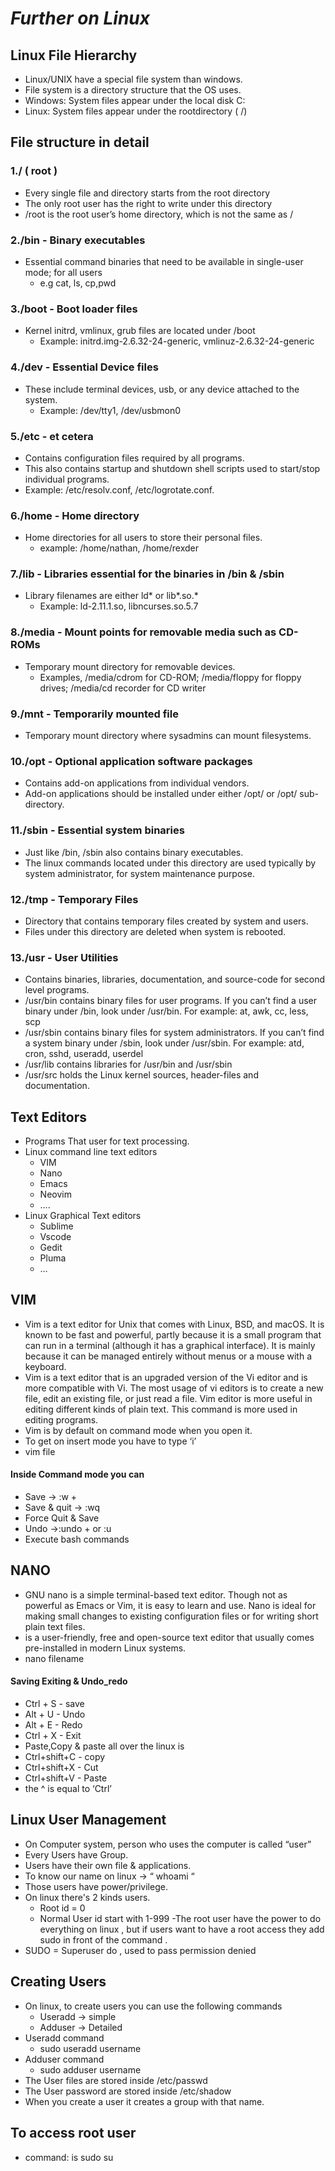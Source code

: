 # *Further on Linux*
## Linux File Hierarchy
- Linux/UNIX have a special  file system than windows.
- File system is a directory structure that the OS uses.
- Windows: System files appear under the local disk C:
- Linux: System files appear under the rootdirectory ( /)
## File structure in detail
### 1./ ( root )
- Every single file and directory starts from the root directory
- The only root user has the right to write under this directory
- /root is the root user’s home directory, which is not the same as /
### 2./bin - Binary executables
- Essential command binaries that need to be available in single-user mode; for all users 
  - e.g cat, ls, cp,pwd 
### 3./boot - Boot loader files
- Kernel initrd, vmlinux, grub files are located under /boot
  - Example: initrd.img-2.6.32-24-generic, vmlinuz-2.6.32-24-generic
### 4./dev - Essential Device files
- These include terminal devices, usb, or any device attached to the system.
  - Example: /dev/tty1, /dev/usbmon0
### 5./etc - et cetera
- Contains configuration files required by all programs.
- This also contains startup and shutdown shell scripts used to start/stop individual programs.
 - Example: /etc/resolv.conf, /etc/logrotate.conf.
### 6./home - Home directory
- Home directories for all users to store their personal files.
  - example: /home/nathan, /home/rexder
### 7./lib - Libraries essential for the binaries in /bin & /sbin
- Library filenames are either ld* or lib*.so.*
  - Example: ld-2.11.1.so, libncurses.so.5.7
### 8./media - Mount points for removable media such as CD-ROMs
- Temporary mount directory for removable devices.
  - Examples, /media/cdrom for CD-ROM; /media/floppy for floppy drives; /media/cd recorder for CD writer
### 9./mnt - Temporarily mounted file
- Temporary mount directory where sysadmins can mount filesystems.
### 10./opt - Optional application software packages
- Contains add-on applications from individual vendors.
- Add-on applications should be  installed under either /opt/ or /opt/ sub-directory.
### 11./sbin - Essential system binaries
- Just like /bin, /sbin also contains binary executables.
- The linux commands located under this directory are used typically by system administrator, for system maintenance purpose.
### 12./tmp - Temporary Files
- Directory that contains temporary files created by system and users.
- Files under this directory are deleted when system is rebooted.
### 13./usr - User Utilities
- Contains binaries, libraries, documentation, and source-code for second level programs.
- /usr/bin contains binary files for user programs. If you can’t find a user binary under /bin, look under /usr/bin. For example: at, awk, cc, less, scp
- /usr/sbin contains binary files for system administrators. If you can’t find a system binary under /sbin, look under /usr/sbin. For example: atd, cron, sshd, useradd, userdel
- /usr/lib contains libraries for /usr/bin and /usr/sbin
- /usr/src holds the Linux kernel sources, header-files and documentation.
## Text Editors
- Programs That user for text processing.
- Linux command line text editors
  - VIM
  - Nano
  - Emacs
  - Neovim
  -  ….
- Linux Graphical Text editors
  - Sublime
  - Vscode
  - Gedit
  - Pluma
  - …
## VIM
- Vim is a text editor for Unix that comes with Linux, BSD, and macOS. It is known to be fast and powerful, partly because it is a small program that can run in a terminal (although it has a graphical interface). It is mainly because it can be managed entirely without menus or a mouse with a keyboard.
- Vim is a text editor that is an upgraded version of the Vi editor and is more compatible with Vi. The most usage of vi editors is to create a new file, edit an existing file, or just read a file. Vim editor is more useful in editing different kinds of plain text. This command is more used in editing programs.
- Vim is by default on command mode when you open it.
- To get on insert mode you have to type ‘i’
- vim file
#### Inside Command mode you can
- Save ->  :w +
- Save & quit -> :wq
- Force Quit & Save
- Undo ->:undo + or :u
- Execute bash commands
## NANO
- GNU nano  is a simple terminal-based text editor. Though not as powerful as Emacs or Vim, it is easy to learn and use. Nano is ideal for making small changes to existing configuration files or for writing short plain text files.
- is a user-friendly, free and open-source text editor that usually comes pre-installed in modern Linux systems.
- nano filename
#### Saving Exiting & Undo_redo
- Ctrl + S - save
- Alt + U - Undo 
- Alt + E - Redo
- Ctrl + X - Exit
- Paste,Copy & paste all over the linux is
- Ctrl+shift+C - copy
- Ctrl+shift+X - Cut
- Ctrl+shift+V - Paste 
- the ^ is equal to ‘Ctrl’
## Linux User Management
- On Computer system, person who uses the computer is called “user”
- Every Users have Group.
- Users have their own file & applications.
- To know our name on linux -> “ whoami “
-  Those users have power/privilege.
- On linux there's 2 kinds users.
  - Root id = 0
  - Normal User id start with 1-999
-The root user have the power to do everything on linux , but if users want to have a root access they add sudo in front of the command .
- SUDO = Superuser do , used to pass permission denied
## Creating Users
- On linux, to create users you can use the following commands
  - Useradd -> simple 
  - Adduser -> Detailed
- Useradd command
  - sudo useradd username
- Adduser command
  - sudo adduser username
- The User files are stored inside /etc/passwd
- The User password are stored inside /etc/shadow
- When you create a user it creates a group with that name.
## To access root user
- command: is sudo su
